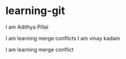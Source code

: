# learning-git
I am Adithya Pillai

I am learning merge conflicts
I am vinay kadam 

I am learning merge conflict



